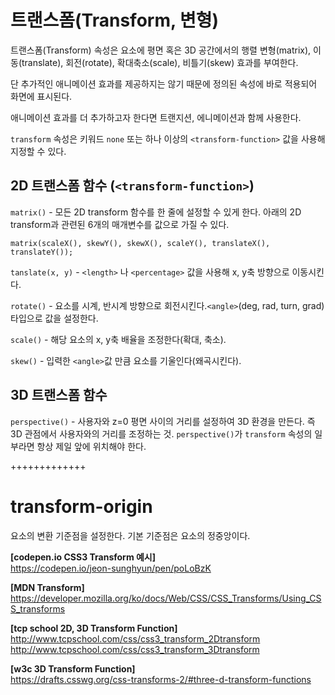 # 트랜스폼(Transform, 변형)

트랜스폼(Transform) 속성은 요소에 평면 혹은 3D 공간에서의 행렬 변형(matrix), 이동(translate), 회전(rotate), 확대축소(scale), 비틀기(skew) 효과를 부여한다.

단 추가적인 애니메이션 효과를 제공하지는 않기 때문에 정의된 속성에 바로 적용되어 화면에 표시된다. 

애니메이션 효과를 더 추가하고자 한다면 트랜지션, 에니메이션과 함께 사용한다.

`transform` 속성은 키워드 `none` 또는 하나 이상의 `<transform-function>` 값을 사용해 지정할 수 있다.


## 2D 트랜스폼 함수 (`<transform-function>`)

`matrix()` - 모든 2D transform 함수를 한 줄에 설정할 수 있게 한다. 아래의 2D transform과 관련된 6개의 매개변수를 값으로 가질 수 있다.
```
matrix(scaleX(), skewY(), skewX(), scaleY(), translateX(), translateY());
```
`tanslate(x, y)` - `<length>` 나 `<percentage>` 값을 사용해 x, y축 방향으로 이동시킨다.

`rotate()` - 요소를 시계, 반시계 방향으로 회전시킨다.`<angle>`(deg, rad, turn, grad)타입으로 값을 설정한다.

`scale()` - 해당 요소의 x, y축 배율을 조정한다(확대, 축소).

`skew()` - 입력한 `<angle>`값 만큼 요소를 기울인다(왜곡시킨다).

## 3D 트랜스폼 함수

`perspective()` - 사용자와 z=0 평면 사이의 거리를 설정하여 3D 환경을 만든다. 즉 3D 관점에서 사용자와의 거리를 조정하는 것. `perspective()`가 `transform` 속성의 일부라면 항상 제일 앞에 위치해야 한다.

<!-- rotate3d(x,y,z,angle)
rotateX(angle)

translate3d(x,y,z)
translateX(x)

scale3d(x,y,z)
scaleZ(z)

등등... -->

+++++++++++++



# transform-origin

요소의 변환 기준점을 설정한다. 기본 기준점은 요소의 정중앙이다.





**[codepen.io CSS3 Transform 예시]** <br>
https://codepen.io/jeon-sunghyun/pen/poLoBzK

**[MDN Transform]** <br>
https://developer.mozilla.org/ko/docs/Web/CSS/CSS_Transforms/Using_CSS_transforms

**[tcp school 2D, 3D Transform Function]** <br>
http://www.tcpschool.com/css/css3_transform_2Dtransform
http://www.tcpschool.com/css/css3_transform_3Dtransform

**[w3c 3D Transform Function]** <br>
https://drafts.csswg.org/css-transforms-2/#three-d-transform-functions